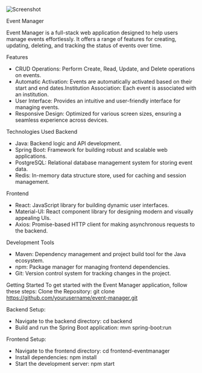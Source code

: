 ![Screenshot](https://github.com/sam-pazouki/Event-Manager/assets/68926038/523cdd13-9bbe-4d58-a588-34151b794a76)

Event Manager

Event Manager is a full-stack web application designed to help users manage events effortlessly. It offers a range of features for creating, updating, deleting, and tracking the status of events over time.

Features
- CRUD Operations: Perform Create, Read, Update, and Delete operations on events.
- Automatic Activation: Events are automatically activated based on their start and end dates.Institution Association: Each event is associated with an institution.
- User Interface: Provides an intuitive and user-friendly interface for managing events.
- Responsive Design: Optimized for various screen sizes, ensuring a seamless experience across devices.

Technologies Used
Backend
- Java: Backend logic and API development.
- Spring Boot: Framework for building robust and scalable web applications.
- PostgreSQL: Relational database management system for storing event data.
- Redis: In-memory data structure store, used for caching and session management.

Frontend
- React: JavaScript library for building dynamic user interfaces.
- Material-UI: React component library for designing modern and visually appealing UIs.
- Axios: Promise-based HTTP client for making asynchronous requests to the backend.

Development Tools
- Maven: Dependency management and project build tool for the Java ecosystem.
- npm: Package manager for managing frontend dependencies.
- Git: Version control system for tracking changes in the project.

Getting Started
To get started with the Event Manager application, follow these steps:
Clone the Repository: git clone https://github.com/yourusername/event-manager.git

Backend Setup:
- Navigate to the backend directory: cd backend
- Build and run the Spring Boot application: mvn spring-boot:run

Frontend Setup:
- Navigate to the frontend directory: cd frontend-eventmanager
- Install dependencies: npm install
- Start the development server: npm start
